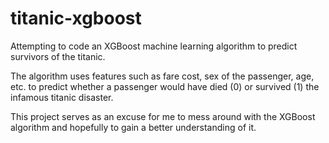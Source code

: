 # titanic-xgboost
Attempting to code an XGBoost machine learning algorithm to predict survivors of the titanic.

The algorithm uses features such as fare cost, sex of the passenger, age, etc. to predict whether a passenger would have died (0) or survived (1) the infamous titanic disaster.

This project serves as an excuse for me to mess around with the XGBoost algorithm and hopefully to gain a better understanding of it.
